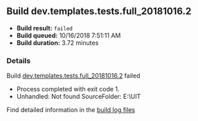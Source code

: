 ## Build dev.templates.tests.full_20181016.2
- **Build result:** `failed`
- **Build queued:** 10/16/2018 7:51:11 AM
- **Build duration:** 3.72 minutes
### Details
Build [dev.templates.tests.full_20181016.2](https://winappstudio.visualstudio.com/web/build.aspx?pcguid=a4ef43be-68ce-4195-a619-079b4d9834c2&builduri=vstfs%3a%2f%2f%2fBuild%2fBuild%2f26413) failed

+ Process completed with exit code 1.
+ Unhandled: Not found SourceFolder: E:\UIT

Find detailed information in the [build log files](https://uwpctdiags.blob.core.windows.net/buildlogs/dev.templates.tests.full_20181016.2_logs.zip)
